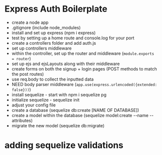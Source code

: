  # Express Auth Boilerplate

 * create a node app
 * .gitignore (include node_modules)
 * install and set up express (npm i express)
 * test by setting up a home route and console.log for your port
 * create a controllers folder and add auth.js
 * set up controllers middleware
 * within the controller, set up the router and middleware (```module.exports = router```)
 * set up ejs and ejsLayouts along with their middleware
 * create forms on both the signup + login pages (POST methods to match the post routes)
 * use req.body to collect the inputted data
 * NEED body parser middleware (```app.use(express.urlencoded({extended: false}))```)
 * install sequelize - start with npm i sequelize pg
 * initialize sequelize - sequelize init
 * adjust your config file
 * create a database (sequelize db:create [NAME OF DATABASE])
 * create a model within the database (sequelize model:create --name --attributes)
 * migrate the new model (sequelize db:migrate)


# adding sequelize validations